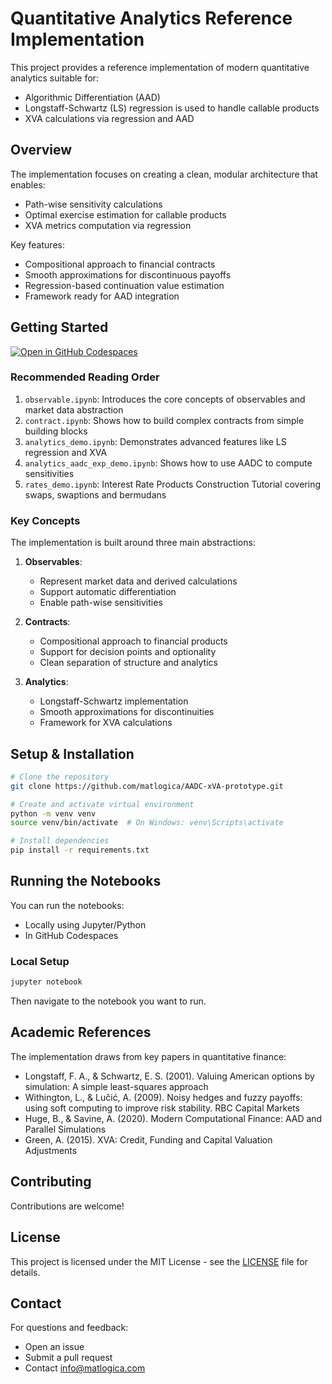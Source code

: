 # Quantitative Analytics Reference Implementation

This project provides a reference implementation of modern quantitative analytics suitable for:
- Algorithmic Differentiation (AAD)
- Longstaff-Schwartz (LS) regression is used to handle callable products 
- XVA calculations via regression and AAD

## Overview

The implementation focuses on creating a clean, modular architecture that enables:
- Path-wise sensitivity calculations
- Optimal exercise estimation for callable products
- XVA metrics computation via regression

Key features:
- Compositional approach to financial contracts
- Smooth approximations for discontinuous payoffs
- Regression-based continuation value estimation
- Framework ready for AAD integration

## Getting Started

[![Open in GitHub Codespaces](https://github.com/codespaces/badge.svg)](https://github.com/codespaces/new?hide_repo_select=true&ref=main&repo=matlogica/AADC-xVA-prototype)

### Recommended Reading Order

1. `observable.ipynb`: Introduces the core concepts of observables and market data abstraction
2. `contract.ipynb`: Shows how to build complex contracts from simple building blocks
3. `analytics_demo.ipynb`: Demonstrates advanced features like LS regression and XVA
4. `analytics_aadc_exp_demo.ipynb`: Shows how to use AADC to compute sensitivities
5. `rates_demo.ipynb`: Interest Rate Products Construction Tutorial covering swaps, swaptions and bermudans

### Key Concepts

The implementation is built around three main abstractions:

1. **Observables**: 
   - Represent market data and derived calculations
   - Support automatic differentiation
   - Enable path-wise sensitivities

2. **Contracts**:
   - Compositional approach to financial products
   - Support for decision points and optionality
   - Clean separation of structure and analytics

3. **Analytics**:
   - Longstaff-Schwartz implementation
   - Smooth approximations for discontinuities
   - Framework for XVA calculations

## Setup & Installation

```bash
# Clone the repository
git clone https://github.com/matlogica/AADC-xVA-prototype.git

# Create and activate virtual environment
python -m venv venv
source venv/bin/activate  # On Windows: venv\Scripts\activate

# Install dependencies
pip install -r requirements.txt
```

## Running the Notebooks

You can run the notebooks:
- Locally using Jupyter/Python
- In GitHub Codespaces

### Local Setup

```bash
jupyter notebook
```

Then navigate to the notebook you want to run.

## Academic References

The implementation draws from key papers in quantitative finance:
- Longstaff, F. A., & Schwartz, E. S. (2001). Valuing American options by simulation: A simple least-squares approach
- Withington, L., & Lučić, A. (2009). Noisy hedges and fuzzy payoffs: using soft computing to improve risk stability. RBC Capital Markets
- Huge, B., & Savine, A. (2020). Modern Computational Finance: AAD and Parallel Simulations
- Green, A. (2015). XVA: Credit, Funding and Capital Valuation Adjustments

## Contributing

Contributions are welcome!

## License

This project is licensed under the MIT License - see the [LICENSE](LICENSE) file for details.

## Contact

For questions and feedback:
- Open an issue
- Submit a pull request
- Contact info@matlogica.com